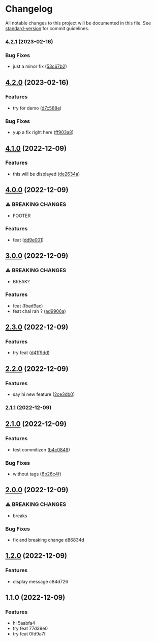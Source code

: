 # Changelog

All notable changes to this project will be documented in this file. See [standard-version](https://github.com/conventional-changelog/standard-version) for commit guidelines.

### [4.2.1](https://github.com/Pranaydeepreddy7017/retry/compare/v4.2.0...v4.2.1) (2023-02-16)


### Bug Fixes

* just a minor fix ([53c67b2](https://github.com/Pranaydeepreddy7017/retry/commit/53c67b25541e845d490621f61172e02aaab86e24))

## [4.2.0](https://github.com/Pranaydeepreddy7017/retry/compare/v4.1.0...v4.2.0) (2023-02-16)


### Features

* try for demo ([d7c588e](https://github.com/Pranaydeepreddy7017/retry/commit/d7c588eed52eac0270325731f82308eea2913d10))


### Bug Fixes

* yup a fix right here ([ff903a8](https://github.com/Pranaydeepreddy7017/retry/commit/ff903a832b298b9d2946e72ca1172e057f72579a))

## [4.1.0](https://github.com/Pranaydeepreddy7017/retry/compare/v4.0.0...v4.1.0) (2022-12-09)


### Features

* this will be displayed ([de2634a](https://github.com/Pranaydeepreddy7017/retry/commit/de2634a48323a841de0f9b71d161a3cf2e046e61))

## [4.0.0](https://github.com/Pranaydeepreddy7017/retry/compare/v3.0.0...v4.0.0) (2022-12-09)


### ⚠ BREAKING CHANGES

* FOOTER

### Features

* feat ([dd9e001](https://github.com/Pranaydeepreddy7017/retry/commit/dd9e0016ed3ddb0cc95a22ee6bd570be468228c9))

## [3.0.0](https://github.com/Pranaydeepreddy7017/retry/compare/v2.3.0...v3.0.0) (2022-12-09)


### ⚠ BREAKING CHANGES

* BREAK?

### Features

* feat ([fbad9ac](https://github.com/Pranaydeepreddy7017/retry/commit/fbad9ac392b654758e1a822aeb2c7b4b107a3196))
* feat chal rah ? ([ad9906a](https://github.com/Pranaydeepreddy7017/retry/commit/ad9906a30e9dd317aea1f56c8035a5a69f83c0e2))

## [2.3.0](https://github.com/Pranaydeepreddy7017/retry/compare/v2.2.0...v2.3.0) (2022-12-09)


### Features

* try feat ([d41f9dd](https://github.com/Pranaydeepreddy7017/retry/commit/d41f9ddd8b16777251184f6f5fe7eb9a9bcf4a39))

## [2.2.0](https://github.com/Pranaydeepreddy7017/retry/compare/v2.1.1...v2.2.0) (2022-12-09)


### Features

* say hi new feature ([2ce3db0](https://github.com/Pranaydeepreddy7017/retry/commit/2ce3db08964d63279496e45d941df07857fa84ae))

### [2.1.1](https://github.com/Pranaydeepreddy7017/retry/compare/v2.1.0...v2.1.1) (2022-12-09)

## [2.1.0](https://github.com/Pranaydeepreddy7017/retry/compare/v2.0.0...v2.1.0) (2022-12-09)


### Features

* test commitizen ([b4c0849](https://github.com/Pranaydeepreddy7017/retry/commit/b4c084999f4d1aa623d198ab2df5db526665d1d8))


### Bug Fixes

* without tags ([6b26c4f](https://github.com/Pranaydeepreddy7017/retry/commit/6b26c4f747a3aab02fbac1cc5c9cf9bd94bf8023))

## [2.0.0](///compare/v1.2.0...v2.0.0) (2022-12-09)


### ⚠ BREAKING CHANGES

* breaks

### Bug Fixes

* fix and breaking change d86834d

## [1.2.0](///compare/v1.1.0...v1.2.0) (2022-12-09)


### Features

* display message c84d726

## 1.1.0 (2022-12-09)


### Features

* hi 5aabfa4
* try feat 77d39e0
* try feat 0fd9a7f

